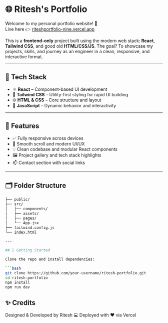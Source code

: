 # 🌐 Ritesh's Portfolio

Welcome to my personal portfolio website! 🚀  
Live here 👉 [riteshportfolio-nine.vercel.app](https://riteshportfolio-nine.vercel.app)

This is a **frontend-only** project built using the modern web stack: **React**, **Tailwind CSS**, and good old **HTML/CSS/JS**. The goal? To showcase my projects, skills, and journey as an engineer in a clean, responsive, and interactive format.

---

## 🔧 Tech Stack

- ⚛️ **React** – Component-based UI development  
- 🎨 **Tailwind CSS** – Utility-first styling for rapid UI building  
- 🌐 **HTML & CSS** – Core structure and layout  
- 🧠 **JavaScript** – Dynamic behavior and interactivity  

---

## 📱 Features

- ✅ Fully responsive across devices  
- 🎯 Smooth scroll and modern UI/UX  
- 💡 Clean codebase and modular React components  
- 🖼️ Project gallery and tech stack highlights  
- 📫 Contact section with social links  

---

## 🗂️ Folder Structure
```bash
├── public/
├── src/
│   ├── components/
│   ├── assets/
│   ├── pages/
│   └── App.jsx
├── tailwind.config.js
└── index.html

---

## 🚀 Getting Started

Clone the repo and install dependencies:

```bash
git clone https://github.com/your-username/ritesh-portfolio.git
cd ritesh-portfolio
npm install
npm run dev
```
## ✨ Credits
Designed & Developed by Ritesh 💻
Deployed with ❤️ via Vercel
